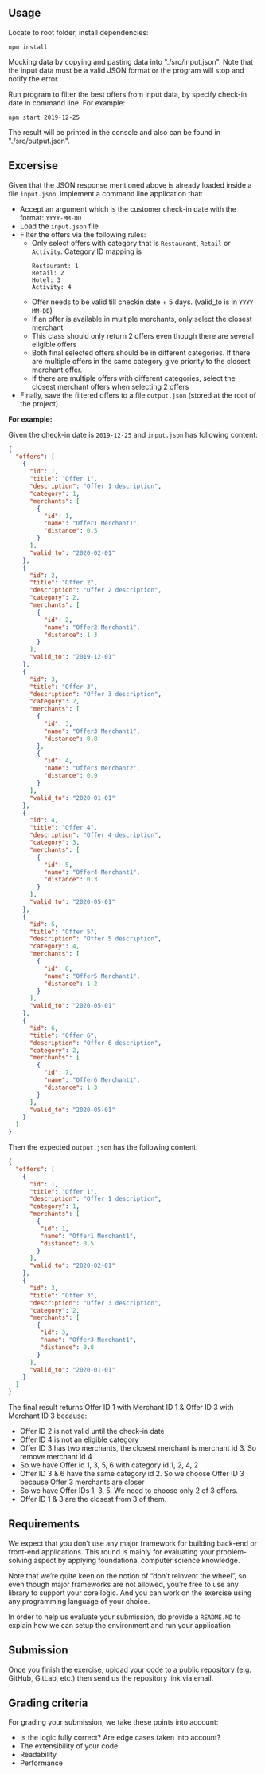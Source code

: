 ## Usage

Locate to root folder, install dependencies:

```
npm install
```

Mocking data by copying and pasting data into "./src/input.json". Note that the input data must be a valid JSON format or the program will stop and notify the error.

Run program to filter the best offers from input data, by specify check-in date in command line. For example:

```
npm start 2019-12-25
```

The result will be printed in the console and also can be found in "./src/output.json".

## Excersise

Given that the JSON response mentioned above is already loaded inside a file `input.json`, implement a command line application that:

* Accept an argument which is the customer check-in date with the format: `YYYY-MM-DD`
* Load the `input.json` file
* Filter the offers via the following rules:
  * Only select offers with category that is `Restaurant`, `Retail` or `Activity`. Category ID mapping is
    ```
    Restaurant: 1 
    Retail: 2
    Hotel: 3
    Activity: 4
    ```
  * Offer needs to be valid till checkin date + 5 days. (valid_to is in `YYYY-MM-DD`)
  * If an offer is available in multiple merchants, only select the closest merchant
  * This class should only return 2 offers even though there are several eligible offers
  * Both final selected offers should be in different
    categories. If there are multiple offers in the same category give
    priority to the closest merchant offer.
  * If there are multiple offers with different categories, select the closest merchant offers when selecting 2 offers
* Finally, save the filtered offers to a file `output.json` (stored at the root of the project)

**For example:**

Given the check-in date is `2019-12-25` and `input.json` has following content:

```json
{
  "offers": [
    {
      "id": 1,
      "title": "Offer 1",
      "description": "Offer 1 description",
      "category": 1,
      "merchants": [
        {
          "id": 1,
          "name": "Offer1 Merchant1",
          "distance": 0.5
        }
      ],
      "valid_to": "2020-02-01"
    },
    {
      "id": 2,
      "title": "Offer 2",
      "description": "Offer 2 description",
      "category": 2,
      "merchants": [
        {
          "id": 2,
          "name": "Offer2 Merchant1",
          "distance": 1.3
        }
      ],
      "valid_to": "2019-12-01"
    },
    {
      "id": 3,
      "title": "Offer 3",
      "description": "Offer 3 description",
      "category": 2,
      "merchants": [
        {
          "id": 3,
          "name": "Offer3 Merchant1",
          "distance": 0.8
        },
        {
          "id": 4,
          "name": "Offer3 Merchant2",
          "distance": 0.9
        }
      ],
      "valid_to": "2020-01-01"
    },
    {
      "id": 4,
      "title": "Offer 4",
      "description": "Offer 4 description",
      "category": 3,
      "merchants": [
        {
          "id": 5,
          "name": "Offer4 Merchant1",
          "distance": 0.3
        }
      ],
      "valid_to": "2020-05-01"
    },
    {
      "id": 5,
      "title": "Offer 5",
      "description": "Offer 5 description",
      "category": 4,
      "merchants": [
        {
          "id": 6,
          "name": "Offer5 Merchant1",
          "distance": 1.2
        }
      ],
      "valid_to": "2020-05-01"
    },
    {
      "id": 6,
      "title": "Offer 6",
      "description": "Offer 6 description",
      "category": 2,
      "merchants": [
        {
          "id": 7,
          "name": "Offer6 Merchant1",
          "distance": 1.3
        }
      ],
      "valid_to": "2020-05-01"
    }
  ]
}
```

Then the expected `output.json` has the following content:

```json
{
  "offers": [
    {
      "id": 1,
      "title": "Offer 1",
      "description": "Offer 1 description",
      "category": 1,
      "merchants": [
        {
         "id": 1,
         "name": "Offer1 Merchant1",
         "distance": 0.5
        }
      ],
      "valid_to": "2020-02-01"
    },
    {
      "id": 3,
      "title": "Offer 3",
      "description": "Offer 3 description",
      "category": 2,
      "merchants": [
        {
         "id": 3,
         "name": "Offer3 Merchant1",
         "distance": 0.8
        }
      ],
      "valid_to": "2020-01-01"
    }
  ]
}
```

The final result returns Offer ID 1 with Merchant ID 1 & Offer ID 3 with Merchant ID 3 because:

* Offer ID 2 is not valid until the check-in date
* Offer ID 4 is not an eligible category
* Offer ID 3 has two merchants, the closest merchant is merchant id 3. So remove merchant id 4
* So we have Offer id 1, 3, 5, 6 with category id 1, 2, 4, 2
* Offer ID 3 & 6 have the same category id 2. So we choose Offer ID 3 because Offer 3 merchants are closer
* So we have Offer IDs 1, 3, 5. We need to choose only 2 of 3 offers.
* Offer ID 1 & 3 are the closest from 3 of them.

## Requirements

We expect that you don’t use any major framework for
building back-end or front-end applications. This round is mainly for
evaluating your problem-solving aspect by applying foundational computer
 science knowledge.

Note that we’re quite keen on the notion of “don’t
reinvent the wheel”, so even though major frameworks are not allowed,
you’re free to use any library to support your core logic. And you can
work on the exercise using any programming language of your choice.

In order to help us evaluate your submission, do provide a `README.MD` to explain how we can setup the environment and run your application

## Submission

Once you finish the exercise, upload your code to a public
 repository (e.g. GitHub, GitLab, etc.) then send us the repository link
 via email.

## Grading criteria

For grading your submission, we take these points into account:

* Is the logic fully correct? Are edge cases taken into account?
* The extensibility of your code
* Readability
* Performance

